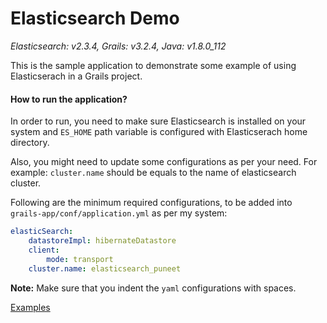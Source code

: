 # Elasticsearch Demo
_Elasticsearch: v2.3.4, Grails: v3.2.4, Java: v1.8.0_112_

This is the sample application to demonstrate some example of using Elasticserach in a Grails project.

#### How to run the application?

In order to run, you need to make sure Elasticsearch is installed on your system and `ES_HOME` path variable is configured with Elasticserach home directory.

Also, you might need to update some configurations as per your need. For example: `cluster.name` should be equals to the name of elasticsearch cluster. 

Following are the minimum required configurations, to be added into `grails-app/conf/application.yml` as per my system: 

```yaml
elasticSearch:
    datastoreImpl: hibernateDatastore
    client:
        mode: transport
    cluster.name: elasticsearch_puneet
```

**Note:** Make sure that you indent the `yaml` configurations with spaces. 

[Examples](http://puneetbehl.github.io/esdemo_3.2.4/docs/index.html)
